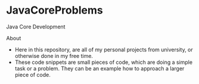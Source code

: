 # JavaCoreProblems
Java Core Development 

About

- Here in this repository, are all of my personal projects from university, or otherwise done in my free time. 
- These code snippets are small pieces of code, which are doing
a simple task or a problem. They can be an example how to approach a larger piece of code.
